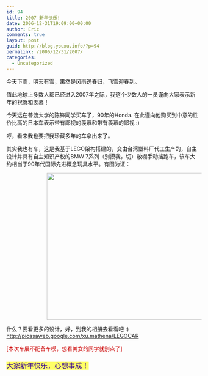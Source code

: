 ```yaml
---
id: 94
title: 2007 新年快乐!
date: 2006-12-31T19:09:00+00:00
author: Eric
comments: true
layout: post
guid: http://blog.youxu.info/?p=94
permalink: /2006/12/31/2007/
categories:
  - Uncategorized
---
```

今天下雨，明天有雪，果然是风雨送春归，飞雪迎春到。
  
值此地球上多数人都已经进入2007年之际，我这个少数人的一员谨向大家表示新年的祝贺和羡慕！

今天远在普渡大学的陈锋同学买车了，90年的Honda. 在此谨向他购买到中意的性价比高的日本车表示带有鄙视的羡慕和带有羡慕的鄙视 :)

哼，看来我也要把我珍藏多年的车拿出来了。
  
其实我也有车，这是我基于LEGO架构搭建的，交由台湾塑料厂代工生产的，自主设计并具有自主知识产权的BMW 7系列（别摸我，切）敞棚手动挡跑车，该车大约相当于90年代国际先进概念玩具水平。有图为证： 

<div>
  <div style="overflow: hidden; position: relative; min-width: 512px; height: 384px;">
    <img src="http://lh3.google.com/image/xu.mathena/RZhnKo2QEhI/AAAAAAAAAaw/1E8tTwsye2k/Picture%2014.png?imgmax=512" style="position: absolute; width: 512px; height: 384px; left: 105.5px; top: 0px;" />
  </div>
</div>

什么？要看更多的设计，好，到我的相册去看看吧 :)&nbsp; <http://picasaweb.google.com/xu.mathena/LEGOCAR>
  
<span style="color: rgb(204, 0, 0);">[本次车展不配备车模，想看美女的同学就别点了]<br /> <font size="4"><span style="color: rgb(51, 0, 153); background-color: rgb(255, 255, 102);"><br /> 大家新年快乐，心想事成！</span></font><br /> </span>